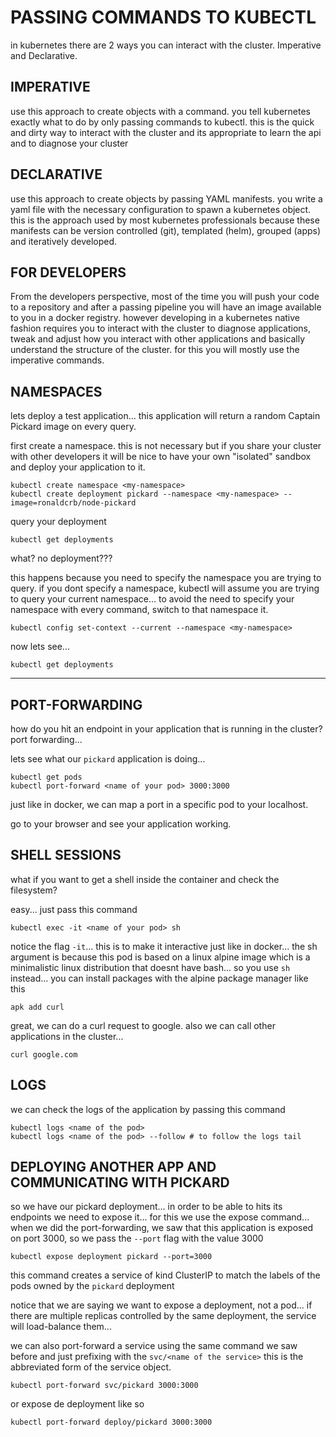 # PASSING COMMANDS TO KUBECTL

in kubernetes there are 2 ways you can interact with the cluster. Imperative and Declarative.

## IMPERATIVE 
use this approach to create objects with a command. you tell kubernetes exactly what to do by only passing commands to kubectl. this is the quick and dirty way to interact with the cluster and its appropriate to learn the api and to diagnose your cluster

## DECLARATIVE
use this approach to create objects by passing YAML manifests. you write a yaml file with the necessary configuration to spawn a kubernetes object. this is the approach used by most kubernetes professionals because these manifests can be version controlled (git), templated (helm), grouped (apps) and iteratively developed.

## FOR DEVELOPERS
From the developers perspective, most of the time you will push your code to a repository and after a passing pipeline you will have an image available to you in a docker registry. however developing in a kubernetes native fashion requires you to interact with the cluster to diagnose applications, tweak and adjust how you interact with other applications and basically understand the structure of the cluster. for this you will mostly use the imperative commands. 

## NAMESPACES

lets deploy a test application... this application will return a random Captain Pickard image on every query.

first create a namespace. this is not necessary but if you share your cluster with other developers it will be nice to have your own "isolated" sandbox and deploy your application to it.

```shell
kubectl create namespace <my-namespace>
kubectl create deployment pickard --namespace <my-namespace> --image=ronaldcrb/node-pickard
```

query your deployment

```shell
kubectl get deployments
```

what? no deployment??? 

this happens because you need to specify the namespace you are trying to query. if you dont specify a namespace, kubectl will assume you are trying to query your current namespace... to avoid the need to specify your namespace with every command, switch to that namespace it.

```shell
kubectl config set-context --current --namespace <my-namespace>
```

now lets see... 
```shell
kubectl get deployments
```
--- 

## PORT-FORWARDING

how do you hit an endpoint in your application that is running in the cluster? port forwarding...

lets see what our `pickard` application is doing... 

```shell
kubectl get pods
kubectl port-forward <name of your pod> 3000:3000
```

just like in docker, we can map a port in a specific pod to your localhost.

go to your browser and see your application working.

## SHELL SESSIONS

what if you want to get a shell inside the container and check the filesystem?

easy... just pass this command

```shell
kubectl exec -it <name of your pod> sh
```

notice the flag `-it`... this is to make it interactive just like in docker... the sh argument is because this pod is based on a linux alpine image which is a minimalistic linux distribution that doesnt have bash... so you use `sh` instead... you can install packages with the alpine package manager like this

```shell
apk add curl
```

great, we can do a curl request to google. also we can call other applications in the cluster... 
```shell
curl google.com
```

## LOGS
we can check the logs of the application by passing this command

```shell
kubectl logs <name of the pod>
kubectl logs <name of the pod> --follow # to follow the logs tail
```

## DEPLOYING ANOTHER APP AND COMMUNICATING WITH PICKARD

so we have our pickard deployment... in order to be able to hits its endpoints we need to expose it... for this we use the expose command... when we did the port-forwarding, we saw that this application is exposed on port 3000, so we pass the `--port` flag with the value 3000

```shell
kubectl expose deployment pickard --port=3000
```

this command creates a service of kind ClusterIP to match the labels of the pods owned by the `pickard` deployment

notice that we are saying we want to expose a deployment, not a pod... if there are multiple replicas controlled by the same deployment, the service will load-balance them... 

we can also port-forward a service using the same command we saw before and just prefixing with the `svc/<name of the service>` this is the abbreviated form of the service object.

```shell
kubectl port-forward svc/pickard 3000:3000 
```

or expose de deployment like so
```shell
kubectl port-forward deploy/pickard 3000:3000
```

